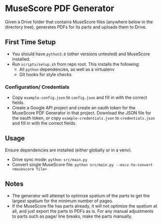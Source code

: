# MuseScore PDF Generator

Given a Drive folder that contains MuseScore files (anywhere below in the directory tree), generates PDFs for its parts and uploads them to Drive.

## First Time Setup

- You should have `python3.8` (other versions untested) and MuseScore installed.
- Run `scripts/setup.sh` from repo root. This installs the following:
    - All `python` dependencies, as well as a virtualenv
    - Git hooks for style checks

### Configuration/ Credentials

- Copy `example-config.json` to `config.json` and fill in with the correct fields.
- Create a Google API project and create an oauth token for the MuseScore PDF Generator in that project. Download the JSON file for the oauth token, or copy `example-credentials.json` to `credentials.json` and fill in with the correct fields.

## Usage

Ensure dependencies are installed (either globally or in a venv).

- Drive sync mode: `python src/main.py`
- Convert single MuseScore file: `python src/main.py --mscz-to-convert <musescore file>`

## Notes

- The generator will attempt to optimize spatium of the parts to get the largest spatium for the minimum number of pages.
- If the MuseScore file has parts already, it will not optimize the spatium at all, and just export the parts to PDFs as is. For any manual adjustments to parts such as page/ line breaks, make the parts manually.